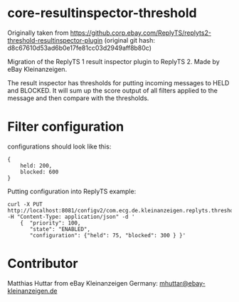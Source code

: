 # core-resultinspector-threshold

Originally taken from https://github.corp.ebay.com/ReplyTS/replyts2-threshold-resultinspector-plugin
(original git hash: d8c67610d53ad6b0e17fe81cc03d2949aff8b80c)

Migration of the ReplyTS 1 result inspector  plugin to ReplyTS 2. Made by eBay Kleinanzeigen.

The result inspector has thresholds for putting incoming messages to HELD and BLOCKED. It will sum up the score output of all filters applied to the message and then compare with the thresholds. 

# Filter configuration


configurations should look like this:
```
{
    held: 200, 
    blocked: 600
}
```

Putting configuration into ReplyTS example: 
```
curl -X PUT http://localhost:8081/configv2/com.ecg.de.kleinanzeigen.replyts.thresholdresultinspector.ThresholdResultInspectorFactory/Default -H "Content-Type: application/json" -d '
    {  "priority": 100, 
       "state": "ENABLED", 
       "configuration": {"held": 75, "blocked": 300 } }'
```
# Contributor
Matthias Huttar from eBay Kleinanzeigen Germany: mhuttar@ebay-kleinanzeigen.de
